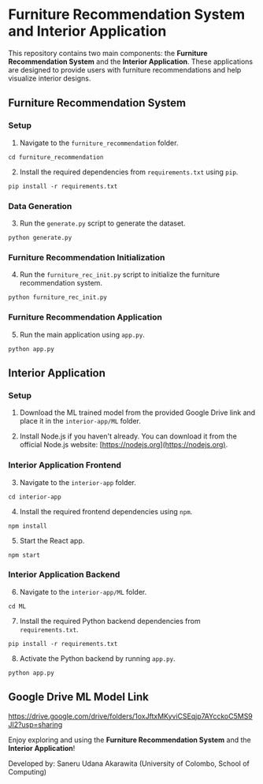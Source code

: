 # Furniture Recommendation System and Interior Application

This repository contains two main components: the **Furniture Recommendation System** and the **Interior Application**. These applications are designed to provide users with furniture recommendations and help visualize interior designs.

## Furniture Recommendation System

### Setup

1. Navigate to the `furniture_recommendation` folder.

```
cd furniture_recommendation
```

2. Install the required dependencies from `requirements.txt` using `pip`.

```
pip install -r requirements.txt
```

### Data Generation

3. Run the `generate.py` script to generate the dataset.

```
python generate.py
```

### Furniture Recommendation Initialization

4. Run the `furniture_rec_init.py` script to initialize the furniture recommendation system.

```
python furniture_rec_init.py
```

### Furniture Recommendation Application

5. Run the main application using `app.py`.

```
python app.py
```

## Interior Application

### Setup

1. Download the ML trained model from the provided Google Drive link and place it in the `interior-app/ML` folder.

2. Install Node.js if you haven't already. You can download it from the official Node.js website: [https://nodejs.org](https://nodejs.org).

### Interior Application Frontend

3. Navigate to the `interior-app` folder.

```
cd interior-app
```

4. Install the required frontend dependencies using `npm`.

```
npm install
```

5. Start the React app.

```
npm start
```

### Interior Application Backend

6. Navigate to the `interior-app/ML` folder.

```
cd ML
```

7. Install the required Python backend dependencies from `requirements.txt`.

```
pip install -r requirements.txt
```

8. Activate the Python backend by running `app.py`.

```
python app.py
```

## Google Drive ML Model Link

https://drive.google.com/drive/folders/1oxJftxMKyviCSEqjp7AYcckoC5MS9Jl2?usp=sharing


Enjoy exploring and using the **Furniture Recommendation System** and the **Interior Application**!

Developed by:   Saneru Udana Akarawita
                (University of Colombo, School of Computing)

